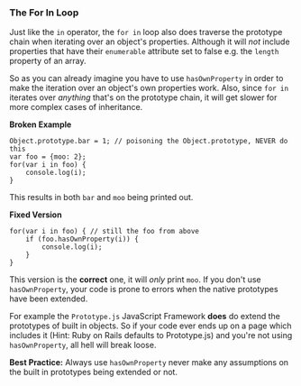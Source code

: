 ### The For In Loop

Just like the `in` operator, the `for in` loop also does traverse the prototype
chain when iterating over an object's properties. Although it will *not* include
properties that have their `enumerable` attribute set to false e.g. the `length`
property of an array.

So as you can already imagine you have to use `hasOwnProperty` in order to make
the iteration over an object's own properties work. Also, since `for in`
iterates over *anything* that's on the prototype chain, it will get slower for
more complex cases of inheritance.

**Broken Example**

    Object.prototype.bar = 1; // poisoning the Object.prototype, NEVER do this
    var foo = {moo: 2};
    for(var i in foo) {
        console.log(i);
    }

This results in both `bar` and `moo` being printed out.

**Fixed Version**

    for(var i in foo) { // still the foo from above
        if (foo.hasOwnProperty(i)) {
            console.log(i);
        }
    }

This version is the **correct** one, it will *only* print `moo`. If you don't use 
`hasOwnProperty`, your code is prone to errors when the native prototypes have
been extended.

For example the `Prototype.js` JavaScript Framework **does** do extend the 
prototypes of built in objects. So if your code ever ends up on a page which 
includes it (Hint: Ruby on Rails defaults to Prototype.js) and you're not using 
`hasOwnProperty`, all hell will break loose.

**Best Practice:** Always use `hasOwnProperty` never make any assumptions on the
built in prototypes being extended or not.

